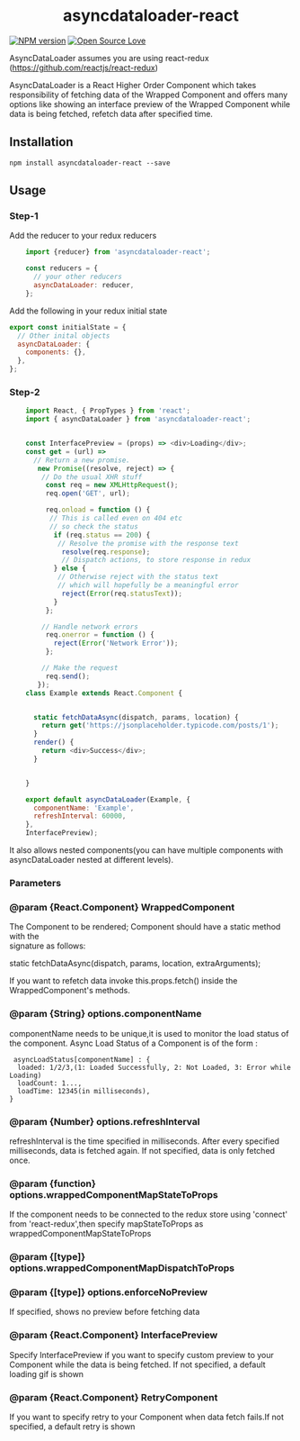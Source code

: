<h1 align="center">asyncdataloader-react</h1>

[![NPM version](https://badge.fury.io/js/badge-list.svg)](http://badge.fury.io/js/badge-list)
[![Open Source Love](https://badges.frapsoft.com/os/mit/mit.svg?v=102)](https://github.com/ellerbrock/open-source-badge/)



AsyncDataLoader assumes you are using react-redux (<https://github.com/reactjs/react-redux>)

AsyncDataLoader is a React Higher Order Component which takes responsibility of fetching data of 
the Wrapped Component and offers many options like showing an interface preview of the Wrapped
Component while data is being fetched, refetch data after specified time.

## Installation

    npm install asyncdataloader-react --save

## Usage

### Step-1
  Add the reducer to your redux reducers

```javascript
    import {reducer} from 'asyncdataloader-react';

    const reducers = {
      // your other reducers
      asyncDataLoader: reducer,
    };
```

  Add the following in your redux initial state
  
  ```javascript
  export const initialState = {
    // Other inital objects
    asyncDataLoader: {
      components: {},
    },
  };
  ```


### Step-2

```javascript
    import React, { PropTypes } from 'react';
    import { asyncDataLoader } from 'asyncdataloader-react';


    const InterfacePreview = (props) => <div>Loading</div>;
    const get = (url) =>
      // Return a new promise.
       new Promise((resolve, reject) => {
        // Do the usual XHR stuff
         const req = new XMLHttpRequest();
         req.open('GET', url);

         req.onload = function () {
          // This is called even on 404 etc
          // so check the status
           if (req.status == 200) {
            // Resolve the promise with the response text
             resolve(req.response);
             // Dispatch actions, to store response in redux
           } else {
            // Otherwise reject with the status text
            // which will hopefully be a meaningful error
             reject(Error(req.statusText));
           }
         };

        // Handle network errors
         req.onerror = function () {
           reject(Error('Network Error'));
         };

        // Make the request
         req.send();
       });
    class Example extends React.Component {


      static fetchDataAsync(dispatch, params, location) {
        return get('https://jsonplaceholder.typicode.com/posts/1');
      }
      render() {
        return <div>Success</div>;
      }


    }

    export default asyncDataLoader(Example, {
      componentName: 'Example',
      refreshInterval: 60000,
    },
    InterfacePreview);
```


It also allows nested components(you can have multiple components with asyncDataLoader nested at different levels).


### Parameters
### @param  {React.Component} WrappedComponent

  The Component to be rendered; Component should have a static method with the                                                      
  signature as follows:

   static fetchDataAsync(dispatch, params, location, extraArguments);

If you want to refetch data invoke this.props.fetch() inside the WrappedComponent's methods.

### @param  {String} options.componentName                     
   componentName needs to be unique,it is used to monitor the load status of                                                          
   the component.
   Async Load Status of a Component is of the form : 
     
     asyncLoadStatus[componentName] : {
      loaded: 1/2/3,(1: Loaded Successfully, 2: Not Loaded, 3: Error while Loading)
      loadCount: 1...,
      loadTime: 12345(in milliseconds),
    }

### @param  {Number} options.refreshInterval
   refreshInterval is the time specified in milliseconds. After every specified milliseconds,
   data is fetched again. If not specified, data is only fetched once.


### @param  {function} options.wrappedComponentMapStateToProps
   If the component needs to be connected to the redux store using 'connect' from 'react-redux',then specify mapStateToProps as wrappedComponentMapStateToProps


### @param  {[type]} options.wrappedComponentMapDispatchToProps

### @param  {[type]} options.enforceNoPreview
   If specified, shows no preview before fetching data

### @param  {React.Component} InterfacePreview 
   Specify InterfacePreview if you want to specify custom preview to your Component while the data is being fetched. If not specified, a default loading gif is shown

### @param  {React.Component} RetryComponent
   If you want to specify retry to your Component when data fetch fails.If not specified, a default retry is shown
